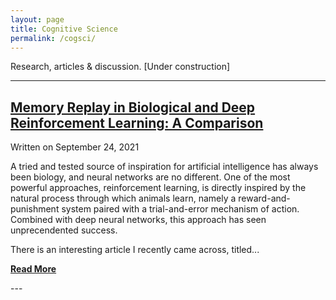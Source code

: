 ```yaml
---
layout: page
title: Cognitive Science
permalink: /cogsci/
---
```

Research, articles & discussion. [Under construction]

---
<html>
  
<style>
a:link {
  font-family: $helveticaNeue;
  color: $darkerGray;
  font-weight: bold;
}
</style>
    
## <a href="https://osghaffar.github.io/cogsci/RL-and-Memory-Replay/">Memory Replay in Biological and Deep Reinforcement Learning: A Comparison</a>

<div class="date">
    Written on September 24, 2021
</div>

A tried and tested source of inspiration for artificial intelligence has always been biology, and neural networks are no different. One of the most powerful approaches, reinforcement learning, is directly inspired by the natural process through which animals learn, namely a reward-and-punishment system paired with a trial-and-error mechanism of action. Combined with deep neural networks, this approach has seen unprecendented success.

There is an interesting article I recently came across, titled...

<a href="https://osghaffar.github.io/cogsci/RL-and-Memory-Replay/" class="read-more">Read More</a>
</html>
---
